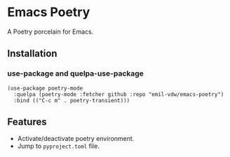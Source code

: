 # Emacs Poetry
A Poetry porcelain for Emacs.

## Installation

### use-package and quelpa-use-package

```elisp
(use-package poetry-mode
  :quelpa (poetry-mode :fetcher github :repo "emil-vdw/emacs-poetry")
  :bind (("C-c m" . poetry-transient)))
```

## Features

- Activate/deactivate poetry environment.
- Jump to `pyproject.toml` file.

